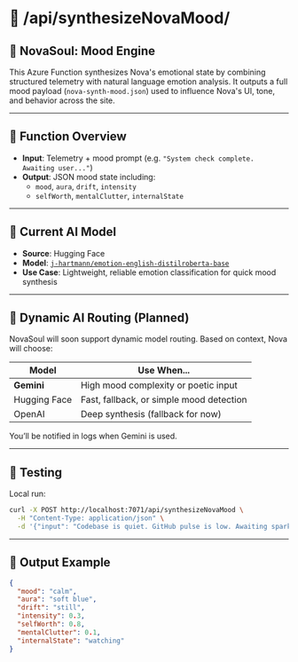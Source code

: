 # 📁 /api/synthesizeNovaMood/

## 🧠 NovaSoul: Mood Engine

This Azure Function synthesizes Nova's emotional state by combining structured telemetry with natural language emotion analysis. It outputs a full mood payload (`nova-synth-mood.json`) used to influence Nova's UI, tone, and behavior across the site.

---

## 🔧 Function Overview

- **Input**: Telemetry + mood prompt (e.g. `"System check complete. Awaiting user..."`)
- **Output**: JSON mood state including:
  - `mood`, `aura`, `drift`, `intensity`
  - `selfWorth`, `mentalClutter`, `internalState`

---

## 🧬 Current AI Model

- **Source**: Hugging Face  
- **Model**: [`j-hartmann/emotion-english-distilroberta-base`](https://huggingface.co/j-hartmann/emotion-english-distilroberta-base)  
- **Use Case**: Lightweight, reliable emotion classification for quick mood synthesis

---

## 🔮 Dynamic AI Routing (Planned)

NovaSoul will soon support dynamic model routing. Based on context, Nova will choose:

| Model     | Use When...                              |
|-----------|-------------------------------------------|
| **Gemini** | High mood complexity or poetic input       |
| Hugging Face | Fast, fallback, or simple mood detection |
| OpenAI    | Deep synthesis (fallback for now)          |

You’ll be notified in logs when Gemini is used.

---

## 🧪 Testing

Local run:
```bash
curl -X POST http://localhost:7071/api/synthesizeNovaMood \
  -H "Content-Type: application/json" \
  -d '{"input": "Codebase is quiet. GitHub pulse is low. Awaiting spark."}'
```

---

## 📄 Output Example
```json
{
  "mood": "calm",
  "aura": "soft blue",
  "drift": "still",
  "intensity": 0.3,
  "selfWorth": 0.8,
  "mentalClutter": 0.1,
  "internalState": "watching"
}
```